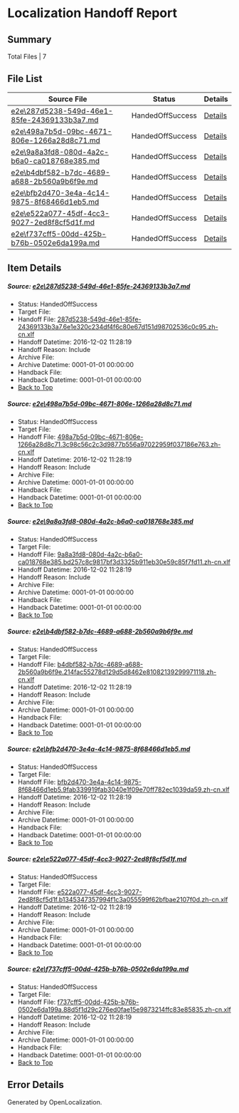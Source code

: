 # <a name='report-top'></a> Localization Handoff Report

## Summary
 Total Files | 7

## File List
 Source File | Status | Details 
 ----------- | ------ | ------- 
 [e2e\287d5238-549d-46e1-85fe-24369133b3a7.md](https://github.com/OpenLocalizationTestOrg/ol-test0/blob/203b2433bfc2fc85523f3197de912268c4d204f5/e2e/287d5238-549d-46e1-85fe-24369133b3a7.md) | HandedOffSuccess | [Details](#9e24c80158fda956ce384d2672dda0d7bdb972162)
 [e2e\498a7b5d-09bc-4671-806e-1266a28d8c71.md](https://github.com/OpenLocalizationTestOrg/ol-test0/blob/203b2433bfc2fc85523f3197de912268c4d204f5/e2e/498a7b5d-09bc-4671-806e-1266a28d8c71.md) | HandedOffSuccess | [Details](#069abd638ca7e1052bed52e882be4c0e0c4827f64)
 [e2e\9a8a3fd8-080d-4a2c-b6a0-ca018768e385.md](https://github.com/OpenLocalizationTestOrg/ol-test0/blob/203b2433bfc2fc85523f3197de912268c4d204f5/e2e/9a8a3fd8-080d-4a2c-b6a0-ca018768e385.md) | HandedOffSuccess | [Details](#e4e3f3d5ba3ed1092fed86c7319ea57261416e0c6)
 [e2e\b4dbf582-b7dc-4689-a688-2b560a9b6f9e.md](https://github.com/OpenLocalizationTestOrg/ol-test0/blob/203b2433bfc2fc85523f3197de912268c4d204f5/e2e/b4dbf582-b7dc-4689-a688-2b560a9b6f9e.md) | HandedOffSuccess | [Details](#cd7a4132216c85bc98752bdee288d88352fab47f7)
 [e2e\bfb2d470-3e4a-4c14-9875-8f68466d1eb5.md](https://github.com/OpenLocalizationTestOrg/ol-test0/blob/203b2433bfc2fc85523f3197de912268c4d204f5/e2e/bfb2d470-3e4a-4c14-9875-8f68466d1eb5.md) | HandedOffSuccess | [Details](#888aef6cf8c14c10713ced806c818b919f4b1a7d8)
 [e2e\e522a077-45df-4cc3-9027-2ed8f8cf5d1f.md](https://github.com/OpenLocalizationTestOrg/ol-test0/blob/203b2433bfc2fc85523f3197de912268c4d204f5/e2e/e522a077-45df-4cc3-9027-2ed8f8cf5d1f.md) | HandedOffSuccess | [Details](#40ca11a4fd892b955ed2ce9e9076eb12979dcd179)
 [e2e\f737cff5-00dd-425b-b76b-0502e6da199a.md](https://github.com/OpenLocalizationTestOrg/ol-test0/blob/203b2433bfc2fc85523f3197de912268c4d204f5/e2e/f737cff5-00dd-425b-b76b-0502e6da199a.md) | HandedOffSuccess | [Details](#766a96697926f65b52c10c2aee32e1b1a0c2aef910)

## Item Details
##### <a name='9e24c80158fda956ce384d2672dda0d7bdb972162'></a> Source: [e2e\287d5238-549d-46e1-85fe-24369133b3a7.md](https://github.com/OpenLocalizationTestOrg/ol-test0/blob/203b2433bfc2fc85523f3197de912268c4d204f5/e2e/287d5238-549d-46e1-85fe-24369133b3a7.md)
* Status: HandedOffSuccess
* Target File: 
* Handoff File: [287d5238-549d-46e1-85fe-24369133b3a7.6e1e320c234df4f6c80e67d151d98702536c0c95.zh-cn.xlf](https://github.com/OpenLocalizationTestOrg/ol-test0-handoff/blob/5afe6b4640d2e4a39422fd6aec0cc1a3aecf17df/ol-handoff/OpenLocalizationTestOrg/ol-test0-zhcn/shujia/ht/287d5238-549d-46e1-85fe-24369133b3a7.6e1e320c234df4f6c80e67d151d98702536c0c95.zh-cn.xlf)
* Handoff Datetime: 2016-12-02 11:28:19
* Handoff Reason: Include
* Archive File: 
* Archive Datetime: 0001-01-01 00:00:00
* Handback File: 
* Handback Datetime: 0001-01-01 00:00:00
* [Back to Top](#report-top)

##### <a name='069abd638ca7e1052bed52e882be4c0e0c4827f64'></a> Source: [e2e\498a7b5d-09bc-4671-806e-1266a28d8c71.md](https://github.com/OpenLocalizationTestOrg/ol-test0/blob/203b2433bfc2fc85523f3197de912268c4d204f5/e2e/498a7b5d-09bc-4671-806e-1266a28d8c71.md)
* Status: HandedOffSuccess
* Target File: 
* Handoff File: [498a7b5d-09bc-4671-806e-1266a28d8c71.3c98c56c2c3d9877b556a97022959f037186e763.zh-cn.xlf](https://github.com/OpenLocalizationTestOrg/ol-test0-handoff/blob/5afe6b4640d2e4a39422fd6aec0cc1a3aecf17df/ol-handoff/OpenLocalizationTestOrg/ol-test0-zhcn/shujia/ht/498a7b5d-09bc-4671-806e-1266a28d8c71.3c98c56c2c3d9877b556a97022959f037186e763.zh-cn.xlf)
* Handoff Datetime: 2016-12-02 11:28:19
* Handoff Reason: Include
* Archive File: 
* Archive Datetime: 0001-01-01 00:00:00
* Handback File: 
* Handback Datetime: 0001-01-01 00:00:00
* [Back to Top](#report-top)

##### <a name='e4e3f3d5ba3ed1092fed86c7319ea57261416e0c6'></a> Source: [e2e\9a8a3fd8-080d-4a2c-b6a0-ca018768e385.md](https://github.com/OpenLocalizationTestOrg/ol-test0/blob/203b2433bfc2fc85523f3197de912268c4d204f5/e2e/9a8a3fd8-080d-4a2c-b6a0-ca018768e385.md)
* Status: HandedOffSuccess
* Target File: 
* Handoff File: [9a8a3fd8-080d-4a2c-b6a0-ca018768e385.bd257c8c9817bf3d3325b911eb30e59c85f7fd11.zh-cn.xlf](https://github.com/OpenLocalizationTestOrg/ol-test0-handoff/blob/5afe6b4640d2e4a39422fd6aec0cc1a3aecf17df/ol-handoff/OpenLocalizationTestOrg/ol-test0-zhcn/shujia/ht/9a8a3fd8-080d-4a2c-b6a0-ca018768e385.bd257c8c9817bf3d3325b911eb30e59c85f7fd11.zh-cn.xlf)
* Handoff Datetime: 2016-12-02 11:28:19
* Handoff Reason: Include
* Archive File: 
* Archive Datetime: 0001-01-01 00:00:00
* Handback File: 
* Handback Datetime: 0001-01-01 00:00:00
* [Back to Top](#report-top)

##### <a name='cd7a4132216c85bc98752bdee288d88352fab47f7'></a> Source: [e2e\b4dbf582-b7dc-4689-a688-2b560a9b6f9e.md](https://github.com/OpenLocalizationTestOrg/ol-test0/blob/203b2433bfc2fc85523f3197de912268c4d204f5/e2e/b4dbf582-b7dc-4689-a688-2b560a9b6f9e.md)
* Status: HandedOffSuccess
* Target File: 
* Handoff File: [b4dbf582-b7dc-4689-a688-2b560a9b6f9e.214fac55278d129d5d8462e81082139299971118.zh-cn.xlf](https://github.com/OpenLocalizationTestOrg/ol-test0-handoff/blob/5afe6b4640d2e4a39422fd6aec0cc1a3aecf17df/ol-handoff/OpenLocalizationTestOrg/ol-test0-zhcn/shujia/ht/b4dbf582-b7dc-4689-a688-2b560a9b6f9e.214fac55278d129d5d8462e81082139299971118.zh-cn.xlf)
* Handoff Datetime: 2016-12-02 11:28:19
* Handoff Reason: Include
* Archive File: 
* Archive Datetime: 0001-01-01 00:00:00
* Handback File: 
* Handback Datetime: 0001-01-01 00:00:00
* [Back to Top](#report-top)

##### <a name='888aef6cf8c14c10713ced806c818b919f4b1a7d8'></a> Source: [e2e\bfb2d470-3e4a-4c14-9875-8f68466d1eb5.md](https://github.com/OpenLocalizationTestOrg/ol-test0/blob/203b2433bfc2fc85523f3197de912268c4d204f5/e2e/bfb2d470-3e4a-4c14-9875-8f68466d1eb5.md)
* Status: HandedOffSuccess
* Target File: 
* Handoff File: [bfb2d470-3e4a-4c14-9875-8f68466d1eb5.9fab339919fab3040e1f09e70ff782ec1039da59.zh-cn.xlf](https://github.com/OpenLocalizationTestOrg/ol-test0-handoff/blob/5afe6b4640d2e4a39422fd6aec0cc1a3aecf17df/ol-handoff/OpenLocalizationTestOrg/ol-test0-zhcn/shujia/ht/bfb2d470-3e4a-4c14-9875-8f68466d1eb5.9fab339919fab3040e1f09e70ff782ec1039da59.zh-cn.xlf)
* Handoff Datetime: 2016-12-02 11:28:19
* Handoff Reason: Include
* Archive File: 
* Archive Datetime: 0001-01-01 00:00:00
* Handback File: 
* Handback Datetime: 0001-01-01 00:00:00
* [Back to Top](#report-top)

##### <a name='40ca11a4fd892b955ed2ce9e9076eb12979dcd179'></a> Source: [e2e\e522a077-45df-4cc3-9027-2ed8f8cf5d1f.md](https://github.com/OpenLocalizationTestOrg/ol-test0/blob/203b2433bfc2fc85523f3197de912268c4d204f5/e2e/e522a077-45df-4cc3-9027-2ed8f8cf5d1f.md)
* Status: HandedOffSuccess
* Target File: 
* Handoff File: [e522a077-45df-4cc3-9027-2ed8f8cf5d1f.b1345347357994f1c3a055599f62bfbae2107f0d.zh-cn.xlf](https://github.com/OpenLocalizationTestOrg/ol-test0-handoff/blob/5afe6b4640d2e4a39422fd6aec0cc1a3aecf17df/ol-handoff/OpenLocalizationTestOrg/ol-test0-zhcn/shujia/ht/e522a077-45df-4cc3-9027-2ed8f8cf5d1f.b1345347357994f1c3a055599f62bfbae2107f0d.zh-cn.xlf)
* Handoff Datetime: 2016-12-02 11:28:19
* Handoff Reason: Include
* Archive File: 
* Archive Datetime: 0001-01-01 00:00:00
* Handback File: 
* Handback Datetime: 0001-01-01 00:00:00
* [Back to Top](#report-top)

##### <a name='766a96697926f65b52c10c2aee32e1b1a0c2aef910'></a> Source: [e2e\f737cff5-00dd-425b-b76b-0502e6da199a.md](https://github.com/OpenLocalizationTestOrg/ol-test0/blob/203b2433bfc2fc85523f3197de912268c4d204f5/e2e/f737cff5-00dd-425b-b76b-0502e6da199a.md)
* Status: HandedOffSuccess
* Target File: 
* Handoff File: [f737cff5-00dd-425b-b76b-0502e6da199a.88d5f1d29c276ed0fae15e9873214ffc83e85835.zh-cn.xlf](https://github.com/OpenLocalizationTestOrg/ol-test0-handoff/blob/5afe6b4640d2e4a39422fd6aec0cc1a3aecf17df/ol-handoff/OpenLocalizationTestOrg/ol-test0-zhcn/shujia/ht/f737cff5-00dd-425b-b76b-0502e6da199a.88d5f1d29c276ed0fae15e9873214ffc83e85835.zh-cn.xlf)
* Handoff Datetime: 2016-12-02 11:28:19
* Handoff Reason: Include
* Archive File: 
* Archive Datetime: 0001-01-01 00:00:00
* Handback File: 
* Handback Datetime: 0001-01-01 00:00:00
* [Back to Top](#report-top)


## Error Details

Generated by OpenLocalization.
